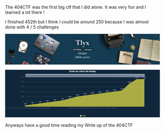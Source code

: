 The 404CTF was the first big ctf that I did alone.
It was very fun and I learned a lot there !

I finished 452th but I think I could be around 250 because I was almost done with 4 / 5 challenges 

![](profile.png)

![](score.png)

Anyways have a good time reading my Write up of the 404CTF
